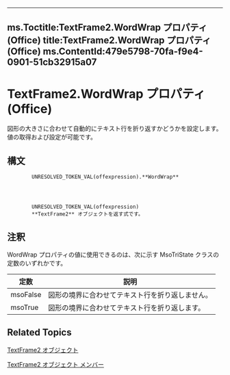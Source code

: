 

---
ms.Toctitle:TextFrame2.WordWrap プロパティ (Office)
title:TextFrame2.WordWrap プロパティ (Office)
ms.ContentId:479e5798-70fa-f9e4-0901-51cb32915a07
---
# TextFrame2.WordWrap プロパティ (Office)




図形の大きさに合わせて自動的にテキスト行を折り返すかどうかを設定します。値の取得および設定が可能です。

## 構文

            UNRESOLVED_TOKEN_VAL(offexpression).**WordWrap**




            UNRESOLVED_TOKEN_VAL(offexpression)
            **TextFrame2** オブジェクトを返す式です。



## 注釈
WordWrap プロパティの値に使用できるのは、次に示す MsoTriState クラスの定数のいずれかです。

|**定数**|**説明**|
|---|---|
|msoFalse|図形の境界に合わせてテキスト行を折り返しません。|
|msoTrue|図形の境界に合わせてテキスト行を折り返します。|



## Related Topics

[TextFrame2 オブジェクト](d2903007-70d4-0b98-e617-96fb2df26975.md)

[TextFrame2 オブジェクト メンバー](35130cda-066c-ba5c-b7ec-672c0746ea76.md)




